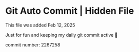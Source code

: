 # Git Auto Commit | Hidden File

This file was added Feb 12, 2025

Just for fun and keeping my daily git commit active 🤪

commit number: 2267258
